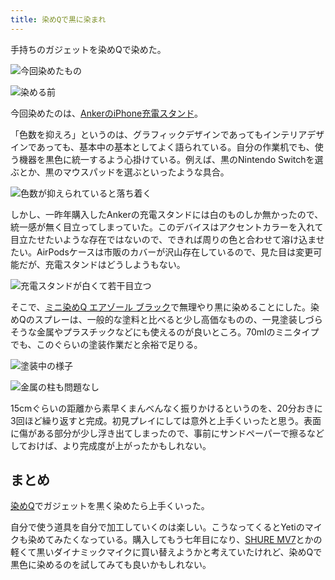 ```yaml
---
title: 染めQで黒に染まれ
---
```

手持ちのガジェットを染めQで染めた。

![](https://lh4.googleusercontent.com/Fz3I_J6ih0vt2l5AL_iL9yiZYBC-nO_g0AbkY5omyzmSIEVAOXgYHCQRgOeJ3in6-UCcYUBFbMg1jBTvFg129q4uAso3ugFmga-n9vfTZRQsutoGkxJ8WOsicCpa3YywpRpiUPa7QPCvipOdg-F2Tg "今回染めたもの")

![](https://lh4.googleusercontent.com/9_fzsPNQ1FB_nuO7_jFL-4o6CDODdC3Ib5c0tT5xVSPX6brI3NWjYt0nCHE-Fm8kVE2nto5fHIYLYlZNZkoQx1h190hyiHeEhHUzDlFPeMVPdf_aw9p6rxmGx95-m8gSkMN9GryWgHvueEd_sDzdkw "染める前")

今回染めたのは、[AnkerのiPhone充電スタンド](https://r7kamura.com/articles/2021-09-06-anker-iphone-stand)。

「色数を抑えろ」というのは、グラフィックデザインであってもインテリアデザインであっても、基本中の基本としてよく語られている。自分の作業机でも、使う機器を黒色に統一するよう心掛けている。例えば、黒のNintendo Switchを選ぶとか、黒のマウスパッドを選ぶといったような具合。

![](https://lh3.googleusercontent.com/CTPbM0O9BlngvCJiMT4b1JzoCt4FDSGFImhBC3dUP7Z9WryPQDtKQwEWMXP5fovH1AdTMToIJlHcX4HhDWoC9ZDktx_K_TbP7ik1qK5jyDg1it-X0_g97weh9QttFI3pevtlEcywah3y4SV8r_Ukfw "色数が抑えられていると落ち着く")

しかし、一昨年購入したAnkerの充電スタンドには白のものしか無かったので、統一感が無く目立ってしまっていた。このデバイスはアクセントカラーを入れて目立たせたいような存在ではないので、できれば周りの色と合わせて溶け込ませたい。AirPodsケースは市販のカバーが沢山存在しているので、見た目は変更可能だが、充電スタンドはどうしようもない。

![](https://lh6.googleusercontent.com/NB1v6XP4DUkrsckRvvGosgCMCpCPtC4MkKpFm4uNyZTIgGDbbTj7-c_-WPnPR7TR9d9i-eBSJjAZ3fIqV5k87rFSrPsO288o8XbmoqqJTAJDc7hhcLf4TyxXRqPCWqGEPsF8d54Sk0uHlj-q_QXo2g "充電スタンドが白くて若干目立つ")

そこで、[ミニ染めQ エアゾール ブラック](https://www.amazon.co.jp/dp/B003QMFUKO)で無理やり黒に染めることにした。染めQのスプレーは、一般的な塗料と比べると少し高価なものの、一見塗装しづらそうな金属やプラスチックなどにも使えるのが良いところ。70mlのミニタイプでも、このぐらいの塗装作業だと余裕で足りる。

![](https://lh4.googleusercontent.com/PoQJSsW2PnFhjo1zDT0FO3JxPtZR-5-vQCMT8BYWrJQ0PXq1uNe9ycZ0egXlc06_9QXbW1vcMPmXai9YC_Iptkpc8I-0Tjfq4-yjeuBW0SA4LkeNX-WglC0JQP3dTX0G-79ofx_aZV0KQt6eU8BuLw "塗装中の様子")

![](https://lh3.googleusercontent.com/2O4cXzdBpuGWB3XvtGkIin5zRJBzr3NKEE6aJlnSNrfHnIy3p4Gi6OrsA6WZpXN0-TefWMeEmw63mpuO0wvRlFG13Fgky1blW37pbGSuuqiCa4P_ZGuMXbQd2RPaX-lqdyNMgHQP3QUcC5zjlf_o_w "金属の柱も問題なし")

15cmぐらいの距離から素早くまんべんなく振りかけるというのを、20分おきに3回ほど繰り返すと完成。初見プレイにしては意外と上手くいったと思う。表面に傷がある部分が少し浮き出てしまったので、事前にサンドペーパーで擦るなどしておけば、より完成度が上がったかもしれない。

まとめ
---

[染めQ](https://www.amazon.co.jp/dp/B003QMFUKO)でガジェットを黒く染めたら上手くいった。

自分で使う道具を自分で加工していくのは楽しい。こうなってくるとYetiのマイクも染めてみたくなっている。購入してもう七年目になり、[SHURE MV7](https://www.amazon.co.jp/dp/B08KY7G1GV)とかの軽くて黒いダイナミックマイクに買い替えようかと考えていたけれど、染めQで黒色に染めるのを試してみても良いかもしれない。
